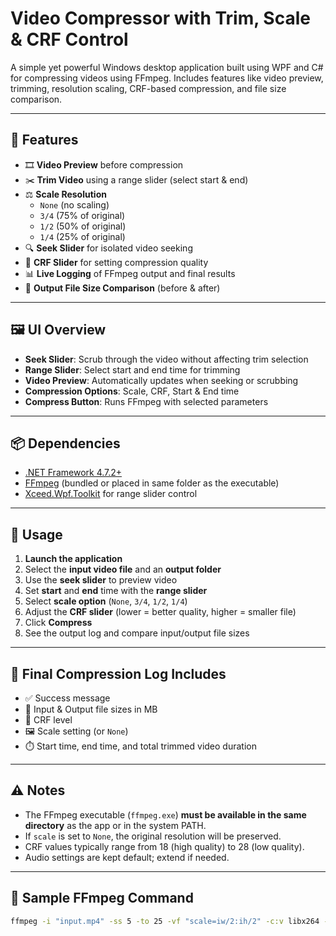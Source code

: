 ﻿# Video Compressor with Trim, Scale & CRF Control

A simple yet powerful Windows desktop application built using WPF and C# for compressing videos using FFmpeg. Includes features like video preview, trimming, resolution scaling, CRF-based compression, and file size comparison.

---

## 🔧 Features

- 🎞️ **Video Preview** before compression
- ✂️ **Trim Video** using a range slider (select start & end)
- ⚖️ **Scale Resolution**  
  - `None` (no scaling)  
  - `3/4` (75% of original)  
  - `1/2` (50% of original)  
  - `1/4` (25% of original)
- 🔍 **Seek Slider** for isolated video seeking
- 🔄 **CRF Slider** for setting compression quality
- 📊 **Live Logging** of FFmpeg output and final results
- 📁 **Output File Size Comparison** (before & after)

---

## 🖼️ UI Overview

- **Seek Slider**: Scrub through the video without affecting trim selection
- **Range Slider**: Select start and end time for trimming
- **Video Preview**: Automatically updates when seeking or scrubbing
- **Compression Options**: Scale, CRF, Start & End time
- **Compress Button**: Runs FFmpeg with selected parameters

---

## 📦 Dependencies

- [.NET Framework 4.7.2+](https://dotnet.microsoft.com/en-us/)
- [FFmpeg](https://ffmpeg.org/) (bundled or placed in same folder as the executable)
- [Xceed.Wpf.Toolkit](https://github.com/xceedsoftware/wpftoolkit) for range slider control

---

## 🚀 Usage

1. **Launch the application**
2. Select the **input video file** and an **output folder**
3. Use the **seek slider** to preview video
4. Set **start** and **end** time with the **range slider**
5. Select **scale option** (`None`, `3/4`, `1/2`, `1/4`)
6. Adjust the **CRF slider** (lower = better quality, higher = smaller file)
7. Click **Compress**
8. See the output log and compare input/output file sizes

---

## 📄 Final Compression Log Includes

- ✅ Success message
- 📁 Input & Output file sizes in MB
- 🎯 CRF level
- 🖼️ Scale setting (or `None`)
- ⏱️ Start time, end time, and total trimmed video duration

---

## ⚠️ Notes

- The FFmpeg executable (`ffmpeg.exe`) **must be available in the same directory** as the app or in the system PATH.
- If `scale` is set to `None`, the original resolution will be preserved.
- CRF values typically range from 18 (high quality) to 28 (low quality).
- Audio settings are kept default; extend if needed.

---

## 🧪 Sample FFmpeg Command

```bash
ffmpeg -i "input.mp4" -ss 5 -to 25 -vf "scale=iw/2:ih/2" -c:v libx264 -preset fast -crf 23 -y "output.mp4"
